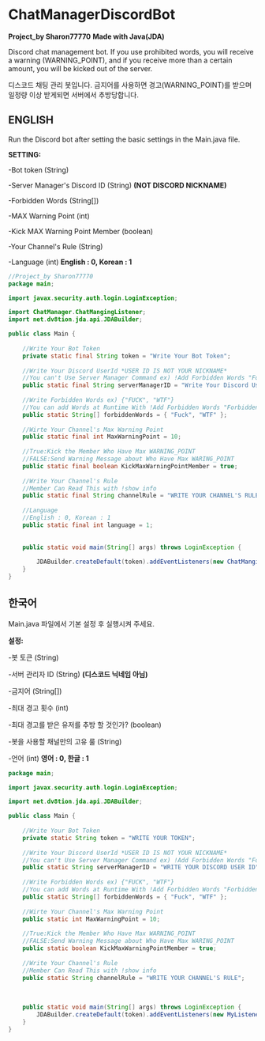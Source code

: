 # ChatManagerDiscordBot

**Project_by Sharon77770**
**Made with Java(JDA)**

Discord chat management bot. If you use prohibited words, you will receive a warning (WARNING_POINT), and if you receive more than a certain amount, you will be kicked out of the server.

디스코드 채팅 관리 봇입니다. 금지어를 사용하면 경고(WARNING_POINT)를 받으며 일정량 이상 받게되면 서버에서 추방당합니다.


## ENGLISH

Run the Discord bot after setting the basic settings in the Main.java file.

**SETTING:**

-Bot token (String)

-Server Manager's Discord ID (String) **(NOT DISCORD NICKNAME)**

-Forbidden Words (String[])

-MAX Warning Point (int)

-Kick MAX Warning Point Member (boolean)

-Your Channel's Rule (String)

-Language (int) **English : 0, Korean : 1**


```java
//Project_by Sharon77770
package main;

import javax.security.auth.login.LoginException;

import ChatManager.ChatMangingListener;
import net.dv8tion.jda.api.JDABuilder;

public class Main {
	
	//Write Your Bot Token
	private static final String token = "Write Your Bot Token";
	
	//Write Your Discord UserId *USER ID IS NOT YOUR NICKNAME*
	//You can't Use Server Manager Command ex) !Add Forbidden Words "Forbidden Words"
	public static final String serverManagerID = "Write Your Discord User Id";
	
	//Write Forbidden Words ex) {"FUCK", "WTF"}
	//You can add Words at Runtime With !Add Forbidden Words "Forbidden Words"
	public static String[] forbiddenWords = { "Fuck", "WTF" };
	
	//Wirte Your Channel's Max Warning Point
	public static final int MaxWarningPoint = 10;
	
	//True:Kick the Member Who Have Max WARNING_POINT
	//FALSE:Send Warning Message about Who Have Max WARING_POINT
	public static final boolean KickMaxWarningPointMember = true;
	
	//Write Your Channel's Rule
	//Member Can Read This with !show info
	public static final String channelRule = "WRITE YOUR CHANNEL'S RULE";
	
	//Language
	//English : 0, Korean : 1
	public static final int language = 1;
	
	
	public static void main(String[] args) throws LoginException {
		
		JDABuilder.createDefault(token).addEventListeners(new ChatMangingListener()).build();
	}
}
```



## 한국어

Main.java 파일에서 기본 설정 후 실행시켜 주세요.

**설정:**

-봇 토큰 (String)

-서버 관리자 ID (String) **(디스코드 닉네임 아님)**

-금지어 (String[])

-최대 경고 횟수 (int)

-최대 경고를 받은 유저를 추방 할 것인가? (boolean)

-봇을 사용할 채널만의 고유 룰 (String)

-언어 (int) **영어 : 0, 한글 : 1**

```java
package main;

import javax.security.auth.login.LoginException;

import net.dv8tion.jda.api.JDABuilder;

public class Main {
	
	//Write Your Bot Token
	private static String token = "WRITE YOUR TOKEN";
	
	//Write Your Discord UserId *USER ID IS NOT YOUR NICKNAME*
	//You can't Use Server Manager Command ex) !Add Forbidden Words "Forbidden Words"
	public static String serverManagerID = "WRITE YOUR DISCORD USER ID";
	
	//Write Forbidden Words ex) {"FUCK", "WTF"}
	//You can add Words at Runtime With !Add Forbidden Words "Forbidden Words"
	public static String[] forbiddenWords = { "Fuck", "WTF" };
	
	//Wirte Your Channel's Max Warning Point
	public static int MaxWarningPoint = 10;
	
	//True:Kick the Member Who Have Max WARNING_POINT
	//FALSE:Send Warning Message about Who Have Max WARING_POINT
	public static boolean KickMaxWarningPointMember = true;
	
	//Write Your Channel's Rule
	//Member Can Read This with !show info
	public static String channelRule = "WRITE YOUR CHANNEL'S RULE";
	
	
	
	public static void main(String[] args) throws LoginException {
		JDABuilder.createDefault(token).addEventListeners(new MyListener()).build();
	}
}
```
